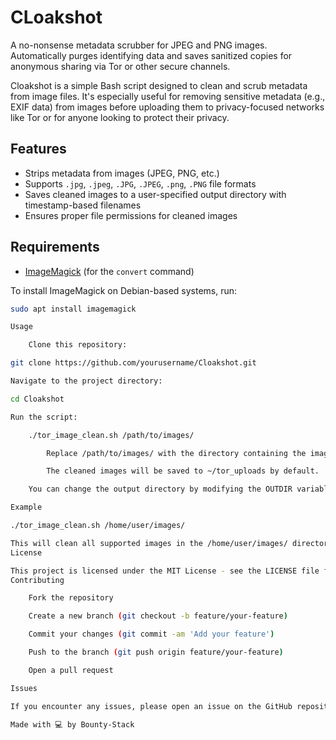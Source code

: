 # CLoakshot
A no-nonsense metadata scrubber for JPEG and PNG images. Automatically purges identifying data and saves sanitized copies for anonymous sharing via Tor or other secure channels.

Cloakshot is a simple Bash script designed to clean and scrub metadata from image files. It's especially useful for removing sensitive metadata (e.g., EXIF data) from images before uploading them to privacy-focused networks like Tor or for anyone looking to protect their privacy.

## Features

- Strips metadata from images (JPEG, PNG, etc.)
- Supports `.jpg`, `.jpeg`, `.JPG`, `.JPEG`, `.png`, `.PNG` file formats
- Saves cleaned images to a user-specified output directory with timestamp-based filenames
- Ensures proper file permissions for cleaned images

## Requirements

- [ImageMagick](https://imagemagick.org/) (for the `convert` command)

To install ImageMagick on Debian-based systems, run:
```bash
sudo apt install imagemagick

Usage

    Clone this repository:

git clone https://github.com/yourusername/Cloakshot.git

Navigate to the project directory:

cd Cloakshot

Run the script:

    ./tor_image_clean.sh /path/to/images/

        Replace /path/to/images/ with the directory containing the images you want to clean.

        The cleaned images will be saved to ~/tor_uploads by default.

    You can change the output directory by modifying the OUTDIR variable in the script.

Example

./tor_image_clean.sh /home/user/images/

This will clean all supported images in the /home/user/images/ directory and save the cleaned versions to ~/tor_uploads.
License

This project is licensed under the MIT License - see the LICENSE file for details.
Contributing

    Fork the repository

    Create a new branch (git checkout -b feature/your-feature)

    Commit your changes (git commit -am 'Add your feature')

    Push to the branch (git push origin feature/your-feature)

    Open a pull request

Issues

If you encounter any issues, please open an issue on the GitHub repository, and I’ll address it as soon as possible.

Made with 💻 by Bounty-Stack 
